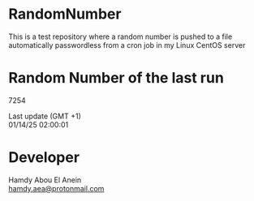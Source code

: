 # RandomNumber    
This is a test repository where a random number is pushed to a file automatically passwordless from a cron job in my Linux CentOS server    
# Random Number of the last run   
7254
      
Last update (GMT +1)    
01/14/25 02:00:01
# Developer    
Hamdy Abou El Anein   
hamdy.aea@protonmail.com
